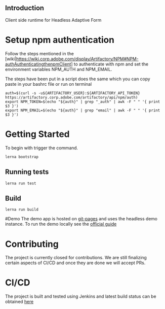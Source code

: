 ## Introduction

Client side runtime for Headless Adaptive Form

# Setup npm authentication

Follow the steps mentioned in the 
[wiki|https://wiki.corp.adobe.com/display/Artifactory/NPM#NPM-authAuthenticatingthenpmClient]
to authenticate with npm and set the environment variables NPM_AUTH and NPM_EMAIL.

The steps have been put in a script does the same which you can copy paste in your bashrc file or run on terminal
```
auth=$(curl -s -u${ARTIFACTORY_USER}:${ARTIFACTORY_API_TOKEN} https://artifactory.corp.adobe.com/artifactory/api/npm/auth)
export NPM_TOKEN=$(echo "${auth}" | grep "_auth" | awk -F " " '{ print $3 }')
export NPM_EMAIL=$(echo "${auth}" | grep "email" | awk -F " " '{ print $3 }')
```

# Getting Started

To begin with trigger the command. 
```
lerna bootstrap
```

## Running tests

```
lerna run test
```

## Build

```
lerna run build
```

#Demo
The demo app is hosted on [git-pages](ttps://git.corp.adobe.com/pages/livecycle/af2-web-runtime/dist/) and uses the
headless demo instance. To run the demo locally see the [official guide](/packages/forms-headless-sample/README.md)

# Contributing

The project is currently closed for contributions. We are still finalizing certain aspects of CI/CD and once they are done
we will accept PRs.

# CI/CD
The project is built and tested using Jenkins and latest build status can be obtained 
[here](https://lotus.ci.corp.adobe.com/view/Headless/job/af2-web-runtime/)